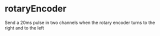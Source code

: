 # rotaryEncoder
Send a 20ms pulse in two channels when the rotary encoder turns to the right and to the left 
